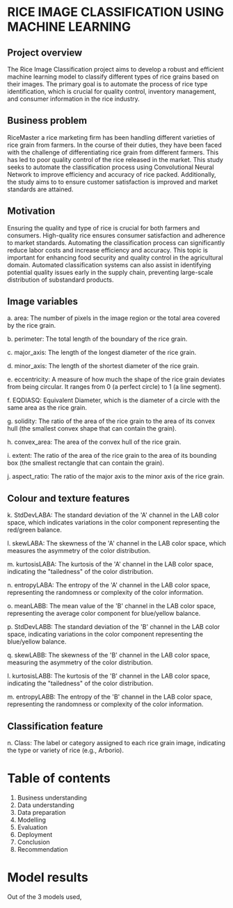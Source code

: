 # RICE IMAGE CLASSIFICATION USING MACHINE LEARNING

## Project overview
The Rice Image Classification project aims to develop a robust and efficient machine learning model to classify different types of rice grains based on their images. The primary goal is to automate the process of rice type identification, which is crucial for quality control, inventory management, and consumer information in the rice industry.

## Business problem
RiceMaster a rice marketing firm has been handling different varieties of rice grain from farmers. In the course of their duties, they have been faced with the challenge of differentiating rice grain from different farmers. This has led to poor quality control of the rice released in the market. This study seeks to automate the classification process using Convolutional Neural Network to improve efficiency and accuracy of rice packed. Additionally, the study aims to to ensure customer satisfaction is improved and market standards are attained.

## Motivation
Ensuring the quality and type of rice is crucial for both farmers and consumers. High-quality rice ensures consumer satisfaction and adherence to market standards. Automating the classification process can significantly reduce labor costs and increase efficiency and accuracy. This topic is important for enhancing food security and quality control in the agricultural domain. Automated classification systems can also assist in identifying potential quality issues early in the supply chain, preventing large-scale distribution of substandard products.

## Image variables
a. area: The number of pixels in the image region or the total area covered by the rice grain.

b. perimeter: The total length of the boundary of the rice grain.

c. major_axis: The length of the longest diameter of the rice grain.

d. minor_axis: The length of the shortest diameter of the rice grain.

e. eccentricity: A measure of how much the shape of the rice grain deviates from being circular. It ranges from 0 (a perfect circle) to 1 (a line segment).

f. EQDIASQ: Equivalent Diameter, which is the diameter of a circle with the same area as the rice grain.

g. solidity: The ratio of the area of the rice grain to the area of its convex hull (the smallest convex shape that can contain the grain).

h. convex_area: The area of the convex hull of the rice grain.

i. extent: The ratio of the area of the rice grain to the area of its bounding box (the smallest rectangle that can contain the grain).

j. aspect_ratio: The ratio of the major axis to the minor axis of the rice grain.

## Colour and texture features

k. StdDevLABA: The standard deviation of the 'A' channel in the LAB color space, which indicates variations in the color component representing the red/green balance.

l. skewLABA: The skewness of the 'A' channel in the LAB color space, which measures the asymmetry of the color distribution.

m. kurtosisLABA: The kurtosis of the 'A' channel in the LAB color space, indicating the "tailedness" of the color distribution.

n. entropyLABA: The entropy of the 'A' channel in the LAB color space, representing the randomness or complexity of the color information.

o. meanLABB: The mean value of the 'B' channel in the LAB color space, representing the average color component for blue/yellow balance.

p. StdDevLABB: The standard deviation of the 'B' channel in the LAB color space, indicating variations in the color component representing the blue/yellow balance.

q. skewLABB: The skewness of the 'B' channel in the LAB color space, measuring the asymmetry of the color distribution.

l. kurtosisLABB: The kurtosis of the 'B' channel in the LAB color space, indicating the "tailedness" of the color distribution.

m. entropyLABB: The entropy of the 'B' channel in the LAB color space, representing the randomness or complexity of the color information.

## Classification feature

n. Class: The label or category assigned to each rice grain image, indicating the type or variety of rice (e.g., Arborio).

# **Table of contents**

1. Business understanding
2. Data understanding
3. Data preparation
4. Modelling
5. Evaluation
6. Deployment
7. Conclusion
8. Recommendation

# **Model results**
Out of the 3 models used, 




